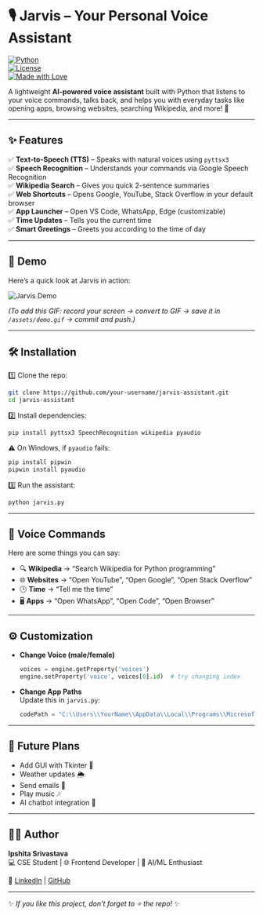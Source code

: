 # 🎙️ Jarvis – Your Personal Voice Assistant  

[![Python](https://img.shields.io/badge/Python-3.8%2B-blue?logo=python)](https://www.python.org/)  
[![License](https://img.shields.io/badge/License-MIT-green)](LICENSE)  
[![Made with Love](https://img.shields.io/badge/Made%20with-❤️-red)]()  

A lightweight **AI-powered voice assistant** built with Python that listens to your voice commands, talks back, and helps you with everyday tasks like opening apps, browsing websites, searching Wikipedia, and more! 🚀  

---

## ✨ Features  

✅ **Text-to-Speech (TTS)** – Speaks with natural voices using `pyttsx3`  
✅ **Speech Recognition** – Understands your commands via Google Speech Recognition  
✅ **Wikipedia Search** – Gives you quick 2-sentence summaries  
✅ **Web Shortcuts** – Opens Google, YouTube, Stack Overflow in your default browser  
✅ **App Launcher** – Open VS Code, WhatsApp, Edge (customizable)  
✅ **Time Updates** – Tells you the current time  
✅ **Smart Greetings** – Greets you according to the time of day  

---

## 📸 Demo  

Here’s a quick look at Jarvis in action:  

![Jarvis Demo](assets/demo.gif)  

*(To add this GIF: record your screen → convert to GIF → save it in `/assets/demo.gif` → commit and push.)*  

---

## 🛠️ Installation  

1️⃣ Clone the repo:  

```bash
git clone https://github.com/your-username/jarvis-assistant.git
cd jarvis-assistant
```

2️⃣ Install dependencies:  

```bash
pip install pyttsx3 SpeechRecognition wikipedia pyaudio
```

⚠️ On Windows, if `pyaudio` fails:  

```bash
pip install pipwin
pipwin install pyaudio
```

3️⃣ Run the assistant:  

```bash
python jarvis.py
```

---

## 🎤 Voice Commands  

Here are some things you can say:  

- 🔍 **Wikipedia** → “Search Wikipedia for Python programming”  
- 🌐 **Websites** → “Open YouTube”, “Open Google”, “Open Stack Overflow”  
- 🕒 **Time** → “Tell me the time”  
- 🖥️ **Apps** → “Open WhatsApp”, “Open Code”, “Open Browser”  

---

## ⚙️ Customization  

- **Change Voice (male/female)**  
  ```python
  voices = engine.getProperty('voices')
  engine.setProperty('voice', voices[0].id)  # try changing index
  ```

- **Change App Paths**  
  Update this in `jarvis.py`:  
  ```python
  codePath = "C:\\Users\\YourName\\AppData\\Local\\Programs\\Microsoft VS Code\\Code.exe"
  ```

---

## 🚀 Future Plans  

- Add GUI with Tkinter 🎨  
- Weather updates 🌦️  
- Send emails 📧  
- Play music 🎶  
- AI chatbot integration 🤖  

---

## 👩‍💻 Author  

**Ipshita Srivastava**  
💻 CSE Student | 🌐 Frontend Developer | 🤖 AI/ML Enthusiast  

📌 [LinkedIn](https://www.linkedin.com/in/ipshita-srivastvava) | [GitHub](https://github.com/Ipshita0101)  

---

✨ *If you like this project, don’t forget to ⭐ the repo!* ✨  

